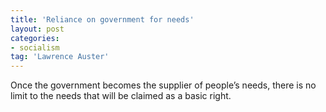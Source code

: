 ```yaml
---
title: 'Reliance on government for needs'
layout: post
categories:
- socialism
tag: 'Lawrence Auster'
---
```


Once the government becomes the supplier of people’s needs, there is no limit to the needs that will be claimed as a basic right.